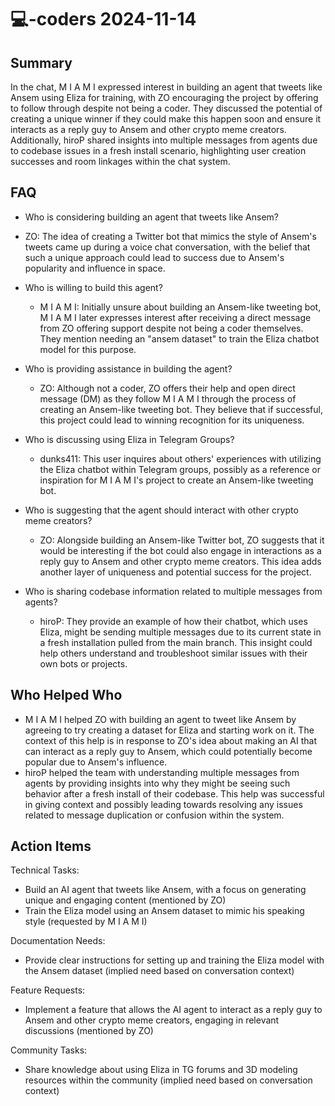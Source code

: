 # 💻-coders 2024-11-14

## Summary
 In the chat, M I A M I expressed interest in building an agent that tweets like Ansem using Eliza for training, with ZO encouraging the project by offering to follow through despite not being a coder. They discussed the potential of creating a unique winner if they could make this happen soon and ensure it interacts as a reply guy to Ansem and other crypto meme creators. Additionally, hiroP shared insights into multiple messages from agents due to codebase issues in a fresh install scenario, highlighting user creation successes and room linkages within the chat system.

## FAQ
 - Who is considering building an agent that tweets like Ansem?
  - ZO: The idea of creating a Twitter bot that mimics the style of Ansem's tweets came up during a voice chat conversation, with the belief that such a unique approach could lead to success due to Ansem's popularity and influence in space.

- Who is willing to build this agent?
  - M I A M I: Initially unsure about building an Ansem-like tweeting bot, M I A M I later expresses interest after receiving a direct message from ZO offering support despite not being a coder themselves. They mention needing an "ansem dataset" to train the Eliza chatbot model for this purpose.

- Who is providing assistance in building the agent?
  - ZO: Although not a coder, ZO offers their help and open direct message (DM) as they follow M I A M I through the process of creating an Ansem-like tweeting bot. They believe that if successful, this project could lead to winning recognition for its uniqueness.

- Who is discussing using Eliza in Telegram Groups?
  - dunks411: This user inquires about others' experiences with utilizing the Eliza chatbot within Telegram groups, possibly as a reference or inspiration for M I A M I's project to create an Ansem-like tweeting bot.

- Who is suggesting that the agent should interact with other crypto meme creators?
  - ZO: Alongside building an Ansem-like Twitter bot, ZO suggests that it would be interesting if the bot could also engage in interactions as a reply guy to Ansem and other crypto meme creators. This idea adds another layer of uniqueness and potential success for the project.

- Who is sharing codebase information related to multiple messages from agents?
  - hiroP: They provide an example of how their chatbot, which uses Eliza, might be sending multiple messages due to its current state in a fresh installation pulled from the main branch. This insight could help others understand and troubleshoot similar issues with their own bots or projects.

## Who Helped Who
 - M I A M I helped ZO with building an agent to tweet like Ansem by agreeing to try creating a dataset for Eliza and starting work on it. The context of this help is in response to ZO's idea about making an AI that can interact as a reply guy to Ansem, which could potentially become popular due to Ansem's influence.
- hiroP helped the team with understanding multiple messages from agents by providing insights into why they might be seeing such behavior after a fresh install of their codebase. This help was successful in giving context and possibly leading towards resolving any issues related to message duplication or confusion within the system.

## Action Items
 Technical Tasks:
- Build an AI agent that tweets like Ansem, with a focus on generating unique and engaging content (mentioned by ZO)
- Train the Eliza model using an Ansem dataset to mimic his speaking style (requested by M I A M I)

Documentation Needs:
- Provide clear instructions for setting up and training the Eliza model with the Ansem dataset (implied need based on conversation context)

Feature Requests:
- Implement a feature that allows the AI agent to interact as a reply guy to Ansem and other crypto meme creators, engaging in relevant discussions (mentioned by ZO)

Community Tasks:
- Share knowledge about using Eliza in TG forums and 3D modeling resources within the community (implied need based on conversation context)

